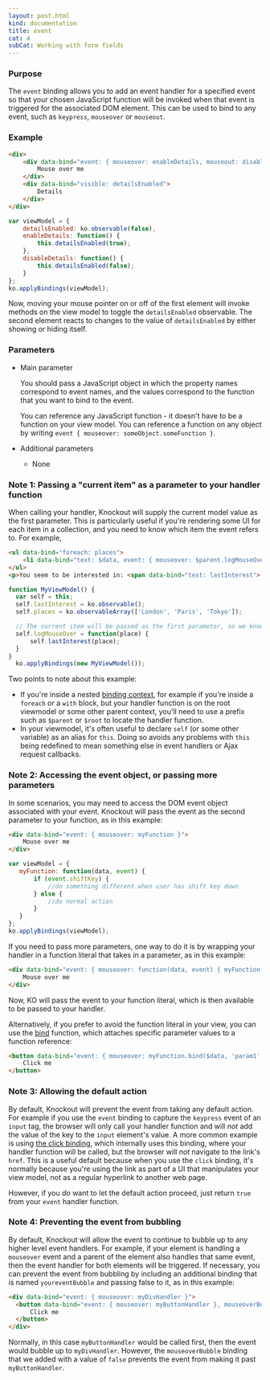 ```yaml
---
layout: post.html
kind: documentation
title: event
cat: 4
subCat: Working with form fields
---
```


### Purpose
The `event` binding allows you to add an event handler for a specified event so that your chosen JavaScript function will be invoked when that event is triggered for the associated DOM element. This can be used to bind to any event, such as `keypress`, `mouseover` or `mouseout`.

### Example
```html
<div>
    <div data-bind="event: { mouseover: enableDetails, mouseout: disableDetails }">
        Mouse over me
    </div>
    <div data-bind="visible: detailsEnabled">
        Details
    </div>
</div>
```

```javascript
var viewModel = {
    detailsEnabled: ko.observable(false),
    enableDetails: function() {
        this.detailsEnabled(true);
    },
    disableDetails: function() {
        this.detailsEnabled(false);
    }
};
ko.applyBindings(viewModel);
```

Now, moving your mouse pointer on or off of the first element will invoke methods on the view model to toggle the `detailsEnabled` observable.  The second element reacts to changes to the value of `detailsEnabled` by either showing or hiding itself.

### Parameters

 * Main parameter

   You should pass a JavaScript object in which the property names correspond to event names, and the values correspond to the function that you want to bind to the event.

   You can reference any JavaScript function - it doesn't have to be a function on your view model. You can reference a function on any object by writing `event { mouseover: someObject.someFunction }`.

 * Additional parameters

   * None

### Note 1: Passing a "current item" as a parameter to your handler function

When calling your handler, Knockout will supply the current model value as the first parameter. This is particularly useful if you're rendering
some UI for each item in a collection, and you need to know which item the event refers to. For example,

```html
<ul data-bind="foreach: places">
    <li data-bind="text: $data, event: { mouseover: $parent.logMouseOver }"> </li>
</ul>
<p>You seem to be interested in: <span data-bind="text: lastInterest"> </span></p>
```

 ```javascript
function MyViewModel() {
   var self = this;
   self.lastInterest = ko.observable();
   self.places = ko.observableArray(['London', 'Paris', 'Tokyo']);

   // The current item will be passed as the first parameter, so we know which place was hovered over
   self.logMouseOver = function(place) {
       self.lastInterest(place);
   }
}
   ko.applyBindings(new MyViewModel());
```

Two points to note about this example:

 * If you're inside a nested [binding context](binding-context.html), for example if you're inside a `foreach` or a `with` block, but your handler function
   is on the root viewmodel or some other parent context, you'll need to use a prefix such as `$parent` or `$root` to locate the
   handler function.
 * In your viewmodel, it's often useful to declare `self` (or some other variable) as an alias for `this`. Doing so avoids any problems
   with `this` being redefined to mean something else in event handlers or Ajax request callbacks.

### Note 2: Accessing the event object, or passing more parameters

In some scenarios, you may need to access the DOM event object associated with your event. Knockout will pass the event as the second parameter to your function, as in this example:

```html
<div data-bind="event: { mouseover: myFunction }">
    Mouse over me
</div>
```

 ```javascript
var viewModel = {
    myFunction: function(data, event) {
        if (event.shiftKey) {
            //do something different when user has shift key down
        } else {
            //do normal action
        }
    }
};
ko.applyBindings(viewModel);
```

If you need to pass more parameters, one way to do it is by wrapping your handler in a function literal that takes in a parameter, as in this example:

```html
<div data-bind="event: { mouseover: function(data, event) { myFunction('param1', 'param2', data, event) } }">
    Mouse over me
</div>
```

Now, KO will pass the event to your function literal, which is then available to be passed to your handler.

Alternatively, if you prefer to avoid the function literal in your view, you can use the [bind](https://developer.mozilla.org/en/JavaScript/Reference/Global_Objects/Function/bind) function, which attaches specific parameter values to a function reference:

```html
<button data-bind="event: { mouseover: myFunction.bind($data, 'param1', 'param2') }">
    Click me
</button>
```

### Note 3: Allowing the default action

By default, Knockout will prevent the event from taking any default action. For example if you use the `event` binding to capture the `keypress` event of an `input` tag, the browser will only call your handler function and will *not* add the value of the key to the `input` element's value. A more common example is using [the click binding](click-binding.html), which internally uses this binding, where your handler function will be called, but the browser will *not* navigate to the link's `href`. This is a useful default because when you use the `click` binding, it's normally because you're using the link as part of a UI that manipulates your view model, not as a regular hyperlink to another web page.

However, if you *do* want to let the default action proceed, just return `true` from your `event` handler function.

### Note 4: Preventing the event from bubbling

By default, Knockout will allow the event to continue to bubble up to any higher level event handlers.  For example, if your element is handling a `mouseover` event and a parent of the element also handles that same event, then the event handler for both elements will be triggered.  If necessary, you can prevent the event from bubbling by including an additional binding that is named `youreventBubble` and passing false to it, as in this example:

```html
<div data-bind="event: { mouseover: myDivHandler }">
  <button data-bind="event: { mouseover: myButtonHandler }, mouseoverBubble: false">
      Click me
  </button>
</div>
```

Normally, in this case `myButtonHandler` would be called first, then the event would bubble up to `myDivHandler`.  However, the `mouseoverBubble` binding that we added with a value of `false` prevents the event from making it past `myButtonHandler`.
